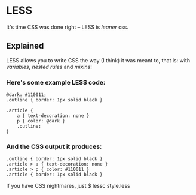 LESS
====
It's time CSS was done right – LESS is _leaner_ css.

Explained
---------
LESS allows you to write CSS the way (I think) it was meant to, that is: with *variables*, *nested rules* and *mixins*!

### Here's some example LESS code:
	
	@dark: #110011;
	.outline { border: 1px solid black }
	
	.article {
		a { text-decoration: none }
		p { color: @dark }
		.outline;
	}
	
### And the CSS output it produces:
	
	.outline { border: 1px solid black }
	.article > a { text-decoration: none }
	.article > p { color: #110011 }
	.article { border: 1px solid black }
	
If you have CSS nightmares, just 
	$ lessc style.less

